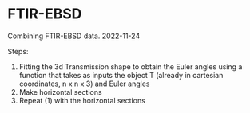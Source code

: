 # FTIR-EBSD
Combining FTIR-EBSD data. 2022-11-24

Steps:
1) Fitting the 3d Transmission shape to obtain the Euler angles using a function that takes as inputs the object T (already in cartesian coordinates, n x n x 3) and Euler angles
2) Make horizontal sections
3) Repeat (1) with the horizontal sections
